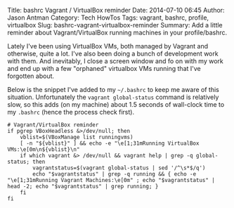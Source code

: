 Title: bashrc Vagrant / VirtualBox reminder
Date: 2014-07-10 06:45
Author: Jason Antman
Category: Tech HowTos
Tags: vagrant, bashrc, profile, virtualbox
Slug: bashrc-vagrant-virtualbox-reminder
Summary: Add a little reminder about Vagrant/VirtualBox running machines in your profile/bashrc.

Lately I've been using VirtualBox VMs, both managed by Vagrant and otherwise, quite a lot.
I've also been doing a bunch of development work with them. And inevitably, I close a screen
window and fo on with my work and end up with a few "orphaned" virtualbox VMs running that
I've forgotten about.

Below is the snippet I've added to my ``~/.bashrc`` to keep me aware of this situation. Unfortunately
the ``vagrant global-status`` command is relatively slow, so this adds (on my machine) about
1.5 seconds of wall-clock time to my ``.bashrc`` (hence the process check first).

~~~~{.bash}
# Vagrant/VirtualBox reminder
if pgrep VBoxHeadless &>/dev/null; then
    vblist=$(VBoxManage list runningvms)
    [ -n "${vblist}" ] && echo -e "\e[1;31mRunning VirtualBox VMs:\e[0m\n${vblist}\n"
    if which vagrant &> /dev/null && vagrant help | grep -q global-status; then
        vagrantstatus=$(vagrant global-status | sed '/^\s*$/q')
        echo "$vagrantstatus" | grep -q running && { echo -e "\e[1;31mRunning Vagrant Machines:\e[0m" ; echo "$vagrantstatus" | head -2; echo "$vagrantstatus" | grep running; }
    fi
fi
~~~~

